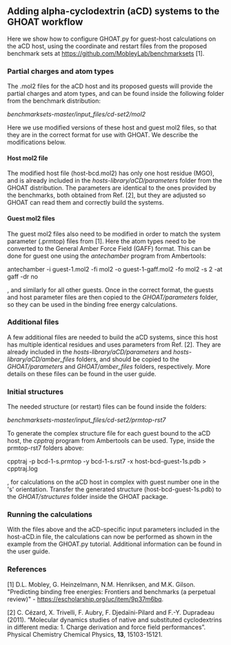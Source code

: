 ## Adding alpha-cyclodextrin (aCD) systems to the GHOAT workflow

Here we show how to configure GHOAT.py for guest-host calculations on the aCD host, using the coordinate and restart files from the proposed benchmark sets at https://github.com/MobleyLab/benchmarksets [1].

### Partial charges and atom types

The .mol2 files for the aCD host and its proposed guests will provide the partial charges and atom types, and can be found inside the following folder from the benchmark distribution:

*benchmarksets-master/input_files/cd-set2/mol2*

Here we use modified versions of these host and guest mol2 files, so that they are in the correct format for use with GHOAT. We describe the modifications below.

#### Host mol2 file

The modified host file (host-bcd.mol2) has only one host residue (MGO), and is already included in the  *hosts-library/aCD/parameters* folder from the GHOAT distribution. The parameters are identical to the ones provided by the benchmarks, both obtained from Ref. [2], but they are adjusted so GHOAT can read them and correctly build the systems.


#### Guest mol2 files

The guest mol2 files also need to be modified in order to match the system parameter (.prmtop) files from [1]. Here the atom types need to be converted to the General Amber Force Field (GAFF) format. This can be done for guest one using the *antechamber* program from Ambertools: 

antechamber -i guest-1.mol2 -fi mol2 -o guest-1-gaff.mol2 -fo mol2 -s 2 -at gaff -dr no

, and similarly for all other guests. Once in the correct format, the guests and host parameter files are then copied to the *GHOAT/parameters* folder, so they can be used in the binding free energy calculations.

### Additional files

A few additional files are needed to build the aCD systems, since this host has multiple identical residues and uses parameters from Ref. [2]. They are already included in the *hosts-library/aCD/parameters* and *hosts-library/aCD/amber_files* folders, and should be copied to the *GHOAT/parameters* and *GHOAT/amber_files* folders, respectively. More details on these files can be found in the user guide.  

### Initial structures

The needed structure (or restart) files can be found inside the folders:

*benchmarksets-master/input_files/cd-set2/prmtop-rst7*

To generate the complex structure file for each guest bound to the aCD host, the *cpptraj* program from Ambertools can be used. Type, inside the prmtop-rst7 folders above:

cpptraj -p bcd-1-s.prmtop -y bcd-1-s.rst7 -x host-bcd-guest-1s.pdb > cpptraj.log

, for calculations on the aCD host in complex with guest number one in the 's' orientation. Transfer the generated structure (host-bcd-guest-1s.pdb) to the *GHOAT/structures* folder inside the GHOAT package.

### Running the calculations

With the files above and the aCD-specific input parameters included in the host-aCD.in file, the calculations can now be performed as shown in the example from the GHOAT.py tutorial. Additional information can be found in the user guide.

### References

[1] D.L. Mobley, G. Heinzelmann, N.M. Henriksen, and M.K. Gilson. "Predicting binding free energies: Frontiers and benchmarks (a perpetual review)" - https://escholarship.org/uc/item/9p37m6bq.

[2] C. Cézard, X. Trivelli, F. Aubry, F. Djedaïni-Pilard and F.-Y. Dupradeau (2011).  “Molecular dynamics studies of native and substituted cyclodextrins in different media: 1. Charge derivation and force field performances”. Physical Chemistry Chemical Physics, **13**, 15103-15121.
